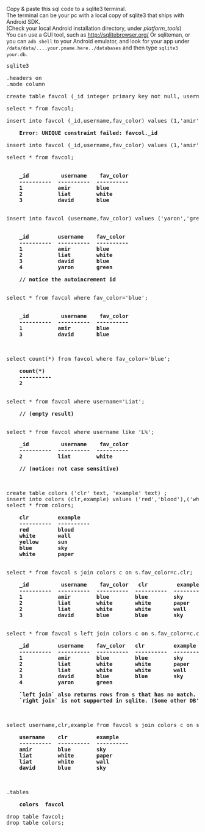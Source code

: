 Copy & paste this sql code to a sqlite3 terminal.<br/>
The terminal can be your pc with a local copy of sqlite3 that ships with Android SDK.<br/>
(Check your local Android installation directory, under *platform_tools*)</br>
You can use a GUI tool, such as 
http://sqlitebrowser.org/ Or sqliteman,
or you can `adb shell` to your Android emulator, and look for your app under `/data/data/....your.pname.here../databases` and then type `sqlite3 your.db`.


<pre>
sqlite3 

.headers on
.mode column

create table favcol (_id integer primary key not null, username text, fav_color text) ;

select * from favcol;

insert into favcol (_id,username,fav_color) values (1,'amir','blue'),(2,'liat','white'),(2,'david','blue');
<b>
    Error: UNIQUE constraint failed: favcol._id
</b>
insert into favcol (_id,username,fav_color) values (1,'amir','blue'),(2,'liat','white'),(3,'david','blue');

select * from favcol;

<b>
    _id          username    fav_color 
    ----------  ----------  ----------
    1           amir        blue      
    2           liat        white     
    3           david       blue      
</b>

insert into favcol (username,fav_color) values ('yaron','green');

<b>
    _id         username    fav_color 
    ----------  ----------  ----------
    1           amir        blue      
    2           liat        white     
    3           david       blue      
    4           yaron       green
         
    // notice the autoincrement id
</b>

select * from favcol where fav_color='blue';

<b>
    _id          username    fav_color 
    ----------  ----------  ----------
    1           amir        blue      
    3           david       blue      
</b>


select count(*) from favcol where fav_color='blue';
<b>
    count(*)  
    ----------
    2         
</b>

select * from favcol where username='Liat';
<b>
    // (empty result)
</b>

select * from favcol where username like 'L%';
<b>
    _id          username    fav_color 
    ----------  ----------  ----------
    2           liat        white     

    // (notice: not case sensitive)

</b>

create table colors ('clr' text, 'example' text) ;
insert into colors (clr,example) values ('red','blood'),('white','wall'),('yellow','sun'),('blue','sky'),('white','paper');
select * from colors;
<b>
    clr         example   
    ----------  ----------
    red         bloud     
    white       wall      
    yellow      sun       
    blue        sky       
    white       paper     

</b>
select * from favcol s join colors c on s.fav_color=c.clr;
<b>
    _id          username    fav_color   clr         example   
    ----------  ----------  ----------  ----------  ----------
    1           amir        blue        blue        sky       
    2           liat        white       white       paper     
    2           liat        white       white       wall      
    3           david       blue        blue        sky       
</b>

select * from favcol s left join colors c on s.fav_color=c.clr;
<b>
    _id         username    fav_color   clr         example   
    ----------  ----------  ----------  ----------  ----------
    1           amir        blue        blue        sky       
    2           liat        white       white       paper     
    2           liat        white       white       wall      
    3           david       blue        blue        sky       
    4           yaron       green                             

    `left join` also returns rows from s that has no match.
    `right join` is not supported in sqlite. (Some other DB's do, such as MySql).
</b>


select username,clr,example from favcol s join colors c on s.fav_color=c.clr;
<b>
    username    clr         example   
    ----------  ----------  ----------
    amir        blue        sky       
    liat        white       paper     
    liat        white       wall      
    david       blue        sky       

</b>

.tables 
<b>
    colors  favcol
</b>
drop table favcol;
drop table colors;

</pre>